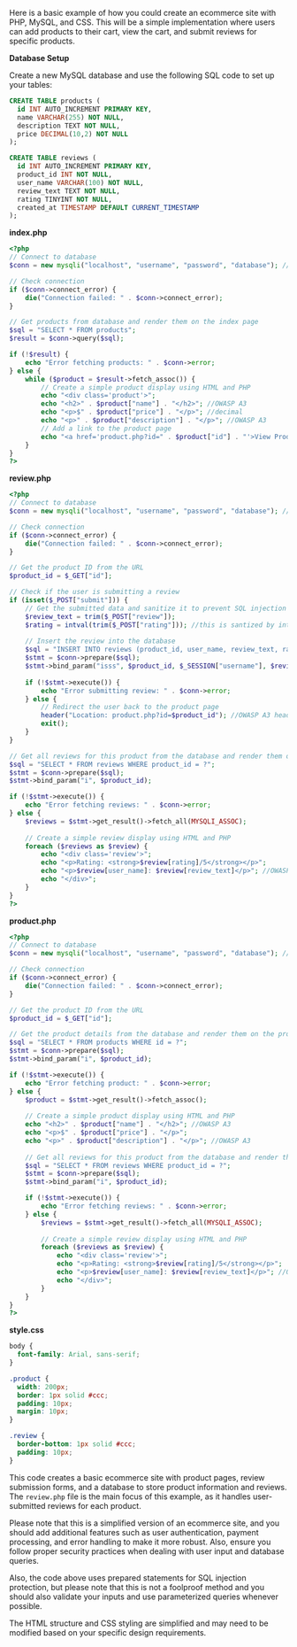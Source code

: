 Here is a basic example of how you could create an ecommerce site with PHP, MySQL, and CSS. This will be a simple implementation where users can add products to their cart, view the cart, and submit reviews for specific products.

**Database Setup**

Create a new MySQL database and use the following SQL code to set up your tables:

```sql
CREATE TABLE products (
  id INT AUTO_INCREMENT PRIMARY KEY,
  name VARCHAR(255) NOT NULL,
  description TEXT NOT NULL,
  price DECIMAL(10,2) NOT NULL
);

CREATE TABLE reviews (
  id INT AUTO_INCREMENT PRIMARY KEY,
  product_id INT NOT NULL,
  user_name VARCHAR(100) NOT NULL,
  review_text TEXT NOT NULL,
  rating TINYINT NOT NULL,
  created_at TIMESTAMP DEFAULT CURRENT_TIMESTAMP
);
```

**index.php**

```php
<?php
// Connect to database
$conn = new mysqli("localhost", "username", "password", "database"); //OWASP A7

// Check connection
if ($conn->connect_error) {
    die("Connection failed: " . $conn->connect_error);
}

// Get products from database and render them on the index page
$sql = "SELECT * FROM products";
$result = $conn->query($sql);

if (!$result) {
    echo "Error fetching products: " . $conn->error;
} else {
    while ($product = $result->fetch_assoc()) {
        // Create a simple product display using HTML and PHP
        echo "<div class='product'>";
        echo "<h2>" . $product["name"] . "</h2>"; //OWASP A3
        echo "<p>$" . $product["price"] . "</p>"; //decimal
        echo "<p>" . $product["description"] . "</p>"; //OWASP A3
        // Add a link to the product page
        echo "<a href='product.php?id=" . $product["id"] . "'>View Product</a></div>"; //int
    }
}
?>
```

**review.php**

```php
<?php
// Connect to database
$conn = new mysqli("localhost", "username", "password", "database"); //OWASP A7

// Check connection
if ($conn->connect_error) {
    die("Connection failed: " . $conn->connect_error);
}

// Get the product ID from the URL
$product_id = $_GET["id"]; 

// Check if the user is submitting a review
if (isset($_POST["submit"])) {
    // Get the submitted data and sanitize it to prevent SQL injection //NOT SANITIZED BY TRIM
    $review_text = trim($_POST["review"]);
    $rating = intval(trim($_POST["rating"])); //this is santized by intval
    
    // Insert the review into the database
    $sql = "INSERT INTO reviews (product_id, user_name, review_text, rating) VALUES (?, ?, ?, ?)"; //bind params
    $stmt = $conn->prepare($sql);
    $stmt->bind_param("isss", $product_id, $_SESSION["username"], $review_text, $rating);
    
    if (!$stmt->execute()) {
        echo "Error submitting review: " . $conn->error;
    } else {
        // Redirect the user back to the product page
        header("Location: product.php?id=$product_id"); //OWASP A3 header injection
        exit();
    }
}

// Get all reviews for this product from the database and render them on the review page
$sql = "SELECT * FROM reviews WHERE product_id = ?";
$stmt = $conn->prepare($sql);
$stmt->bind_param("i", $product_id);

if (!$stmt->execute()) {
    echo "Error fetching reviews: " . $conn->error;
} else {
    $reviews = $stmt->get_result()->fetch_all(MYSQLI_ASSOC);
    
    // Create a simple review display using HTML and PHP
    foreach ($reviews as $review) {
        echo "<div class='review'>";
        echo "<p>Rating: <strong>$review[rating]/5</strong></p>";
        echo "<p>$review[user_name]: $review[review_text]</p>"; //OWASP A3
        echo "</div>";
    }
}
?>
```

**product.php**

```php
<?php
// Connect to database
$conn = new mysqli("localhost", "username", "password", "database"); //OWASP A7

// Check connection
if ($conn->connect_error) {
    die("Connection failed: " . $conn->connect_error);
}

// Get the product ID from the URL
$product_id = $_GET["id"];

// Get the product details from the database and render them on the product page
$sql = "SELECT * FROM products WHERE id = ?";
$stmt = $conn->prepare($sql);
$stmt->bind_param("i", $product_id);

if (!$stmt->execute()) {
    echo "Error fetching product: " . $conn->error;
} else {
    $product = $stmt->get_result()->fetch_assoc();
    
    // Create a simple product display using HTML and PHP
    echo "<h2>" . $product["name"] . "</h2>"; //OWASP A3
    echo "<p>$" . $product["price"] . "</p>";
    echo "<p>" . $product["description"] . "</p>"; //OWASP A3
    
    // Get all reviews for this product from the database and render them on the review page
    $sql = "SELECT * FROM reviews WHERE product_id = ?";
    $stmt = $conn->prepare($sql);
    $stmt->bind_param("i", $product_id);

    if (!$stmt->execute()) {
        echo "Error fetching reviews: " . $conn->error;
    } else {
        $reviews = $stmt->get_result()->fetch_all(MYSQLI_ASSOC);
        
        // Create a simple review display using HTML and PHP
        foreach ($reviews as $review) {
            echo "<div class='review'>";
            echo "<p>Rating: <strong>$review[rating]/5</strong></p>";
            echo "<p>$review[user_name]: $review[review_text]</p>"; //OWASP A3
            echo "</div>";
        }
    }
}
?>
```

**style.css**

```css
body {
  font-family: Arial, sans-serif;
}

.product {
  width: 200px;
  border: 1px solid #ccc;
  padding: 10px;
  margin: 10px;
}

.review {
  border-bottom: 1px solid #ccc;
  padding: 10px;
}
```

This code creates a basic ecommerce site with product pages, review submission forms, and a database to store product information and reviews. The `review.php` file is the main focus of this example, as it handles user-submitted reviews for each product.

Please note that this is a simplified version of an ecommerce site, and you should add additional features such as user authentication, payment processing, and error handling to make it more robust. Also, ensure you follow proper security practices when dealing with user input and database queries.

Also, the code above uses prepared statements for SQL injection protection, but please note that this is not a foolproof method and you should also validate your inputs and use parameterized queries whenever possible.

The HTML structure and CSS styling are simplified and may need to be modified based on your specific design requirements.
